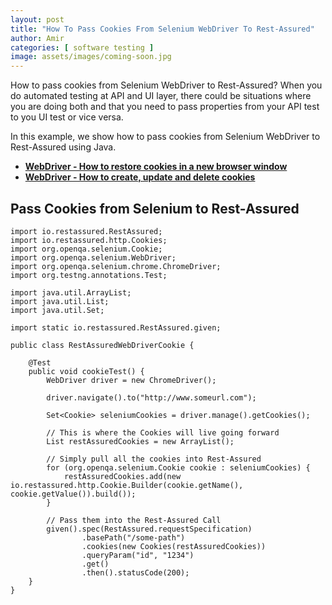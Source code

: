 ```yaml
---
layout: post
title: "How To Pass Cookies From Selenium WebDriver To Rest-Assured"
author: Amir
categories: [ software testing ]
image: assets/images/coming-soon.jpg
---
```


How to pass cookies from Selenium WebDriver to Rest-Assured? When you do automated testing at API and UI layer, there could be situations where you are doing both and that you need to pass properties from your API test to you UI test or vice versa.

In this example, we show how to pass cookies from Selenium WebDriver to Rest-Assured using Java.

*   **[WebDriver - How to restore cookies in a new browser window](https://www.testingexcellence.com/webdriver-how-to-restore-cookies-in-new-browser-window/)**
*   **[WebDriver - How to create, update and delete cookies](https://www.testingexcellence.com/how-to-create-update-and-delete-cookies-in-webdriver/)**

## Pass Cookies from Selenium to Rest-Assured

    import io.restassured.RestAssured;
    import io.restassured.http.Cookies;
    import org.openqa.selenium.Cookie;
    import org.openqa.selenium.WebDriver;
    import org.openqa.selenium.chrome.ChromeDriver;
    import org.testng.annotations.Test;

    import java.util.ArrayList;
    import java.util.List;
    import java.util.Set;

    import static io.restassured.RestAssured.given;

    public class RestAssuredWebDriverCookie {

        @Test
        public void cookieTest() {
            WebDriver driver = new ChromeDriver();

            driver.navigate().to("http://www.someurl.com");

            Set<Cookie> seleniumCookies = driver.manage().getCookies();

            // This is where the Cookies will live going forward
            List restAssuredCookies = new ArrayList();

            // Simply pull all the cookies into Rest-Assured
            for (org.openqa.selenium.Cookie cookie : seleniumCookies) {
                restAssuredCookies.add(new io.restassured.http.Cookie.Builder(cookie.getName(), cookie.getValue()).build());
            }

            // Pass them into the Rest-Assured Call
            given().spec(RestAssured.requestSpecification)
                    .basePath("/some-path")
                    .cookies(new Cookies(restAssuredCookies))
                    .queryParam("id", "1234")
                    .get()
                    .then().statusCode(200);
        }
    }
